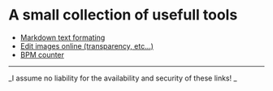 # A small collection of usefull tools

- [Markdown text formating](https://commonmark.org/help/)
- [Edit images online (transparency, etc...)](https://www.online-image-editor.com/)
- [BPM counter](http://www.beatsperminuteonline.com/)

---

_I assume no liability for the availability and security of these links! _